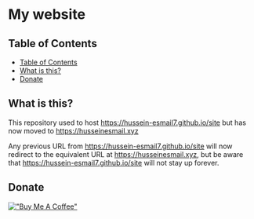 # My website

## Table of Contents
- [Table of Contents](#table-of-contents)
- [What is this?](#what-is-this?)
- [Donate](#donate)

## What is this?
This repository used to host https://hussein-esmail7.github.io/site but has now moved to https://husseinesmail.xyz

Any previous URL from https://hussein-esmail7.github.io/site will now redirect to the equivalent URL at https://husseinesmail.xyz, but be aware that https://hussein-esmail7.github.io/site will not stay up forever.

## Donate
[!["Buy Me A Coffee"](https://www.buymeacoffee.com/assets/img/custom_images/orange_img.png)](https://www.buymeacoffee.com/husseinesmail)